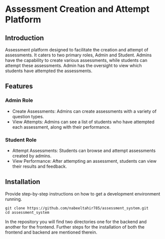 #  Assessment Creation and Attempt Platform


## Introduction

Assessment platform designed to facilitate the creation and attempt of assessments. It caters to two primary roles, Admin and Student. Admins have the capability to create various assessments, while students can attempt these assessments. Admin has the oversight to view which students have attempted the assessments.


## Features


### Admin Role
- Create Assessments: Admins can create assessments with a variety of question types.
- View Attempts: Admins can see a list of students who have attempted each assessment, along with their performance.

### Student Role
- Attempt Assessments: Students can browse and attempt assessments created by admins.
- View Performance: After attempting an assessment, students can view their results and feedback.

## Installation
Provide step-by-step instructions on how to get a development environment running.


```
git clone https://github.com/nabeeltahir785/assessment_system.git
cd assessment_system
```

In the repository you will find two directories one for the backend and another for the frontend. Further steps for the installation of both the frontend and backend are mentioned therein.